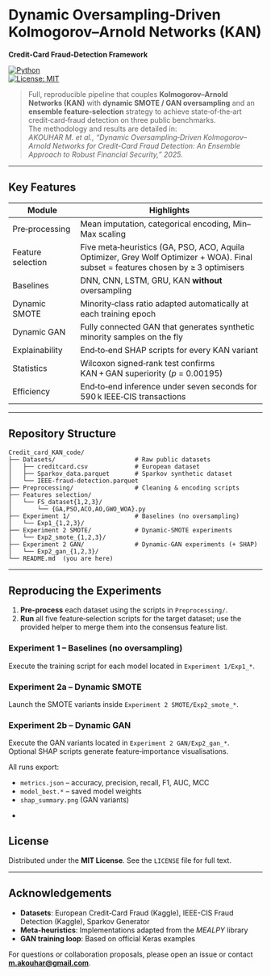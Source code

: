 # Dynamic Oversampling‑Driven Kolmogorov–Arnold Networks (KAN)  
**Credit‑Card Fraud‑Detection Framework**

[![Python](https://img.shields.io/badge/python-3.10%2B-blue.svg)](https://www.python.org/)  
[![License: MIT](https://img.shields.io/badge/License-MIT-yellow.svg)](LICENSE)

> Full, reproducible pipeline that couples **Kolmogorov–Arnold Networks (KAN)** with **dynamic SMOTE / GAN oversampling** and an **ensemble feature‑selection** strategy to achieve state‑of‑the‑art credit‑card‑fraud detection on three public benchmarks.  
> The methodology and results are detailed in:  
> *AKOUHAR M. et al., “Dynamic Oversampling‑Driven Kolmogorov–Arnold Networks for Credit-Card Fraud Detection: An Ensemble Approach to Robust Financial Security,” 2025.*

---

## Key Features

| Module | Highlights |
|--------|------------|
| Pre‑processing | Mean imputation, categorical encoding, Min–Max scaling |
| Feature selection | Five meta‑heuristics (GA, PSO, ACO, Aquila Optimizer, Grey Wolf Optimizer + WOA). Final subset = features chosen by ≥ 3 optimisers |
| Baselines | DNN, CNN, LSTM, GRU, KAN **without** oversampling |
| Dynamic SMOTE | Minority‑class ratio adapted automatically at each training epoch |
| Dynamic GAN | Fully connected GAN that generates synthetic minority samples on the fly |
| Explainability | End‑to‑end SHAP scripts for every KAN variant |
| Statistics | Wilcoxon signed‑rank test confirms KAN + GAN superiority (*p* = 0.00195) |
| Efficiency | End‑to‑end inference under seven seconds for 590 k IEEE‑CIS transactions |

---

## Repository Structure

```
Credit_card_KAN_code/
├── Datasets/                      # Raw public datasets
│   ├── creditcard.csv             # European dataset
│   ├── Sparkov_data.parquet       # Sparkov synthetic dataset
│   └── IEEE-fraud-detection.parquet
├── Preprocessing/                 # Cleaning & encoding scripts
├── Features selection/
│   └── FS_dataset{1,2,3}/
│       └── {GA,PSO,ACO,AO,GWO_WOA}.py
├── Experiment 1/                  # Baselines (no oversampling)
│   └── Exp1_{1,2,3}/
├── Experiment 2 SMOTE/            # Dynamic‑SMOTE experiments
│   └── Exp2_smote_{1,2,3}/
├── Experiment 2 GAN/              # Dynamic‑GAN experiments (+ SHAP)
│   └── Exp2_gan_{1,2,3}/
└── README.md  (you are here)
```

---

## Reproducing the Experiments

1. **Pre-process** each dataset using the scripts in `Preprocessing/`.  
2. **Run** all five feature‑selection scripts for the target dataset; use the provided helper to merge them into the consensus feature list.  

### Experiment 1 – Baselines (no oversampling)  
Execute the training script for each model located in `Experiment 1/Exp1_*`.

### Experiment 2a – Dynamic SMOTE  
Launch the SMOTE variants inside `Experiment 2 SMOTE/Exp2_smote_*`.

### Experiment 2b – Dynamic GAN  
Execute the GAN variants located in `Experiment 2 GAN/Exp2_gan_*`.  
Optional SHAP scripts generate feature‑importance visualisations.

All runs export:
* `metrics.json` – accuracy, precision, recall, F1, AUC, MCC  
* `model_best.*` – saved model weights  
* `shap_summary.png` (GAN variants)

-

## License

Distributed under the **MIT License**. See the `LICENSE` file for full text.

---

## Acknowledgements

* **Datasets**: European Credit‑Card Fraud (Kaggle), IEEE-CIS Fraud Detection (Kaggle), Sparkov Generator  
* **Meta-heuristics**: Implementations adapted from the *MEALPY* library  
* **GAN training loop**: Based on official Keras examples  

For questions or collaboration proposals, please open an issue or contact **m.akouhar@gmail.com**.
